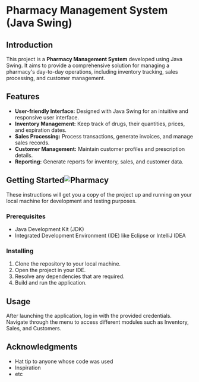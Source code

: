 # Pharmacy Management System (Java Swing)

## Introduction
This project is a **Pharmacy Management System** developed using Java Swing. It aims to provide a comprehensive solution for managing a pharmacy's day-to-day operations, including inventory tracking, sales processing, and customer management.

## Features
- **User-friendly Interface:** Designed with Java Swing for an intuitive and responsive user interface.
- **Inventory Management:** Keep track of drugs, their quantities, prices, and expiration dates.
- **Sales Processing:** Process transactions, generate invoices, and manage sales records.
- **Customer Management:** Maintain customer profiles and prescription details.
- **Reporting:** Generate reports for inventory, sales, and customer data.

## Getting Started![Pharmacy](https://github.com/AhmedMosad255/Pharmacy-Management-System/assets/116439784/cfaa9879-ad61-48aa-9c25-61524464be36)

These instructions will get you a copy of the project up and running on your local machine for development and testing purposes.

### Prerequisites
- Java Development Kit (JDK)
- Integrated Development Environment (IDE) like Eclipse or IntelliJ IDEA

### Installing
1. Clone the repository to your local machine.
2. Open the project in your IDE.
3. Resolve any dependencies that are required.
4. Build and run the application.

## Usage
After launching the application, log in with the provided credentials. Navigate through the menu to access different modules such as Inventory, Sales, and Customers.

## Acknowledgments
- Hat tip to anyone whose code was used
- Inspiration
- etc

